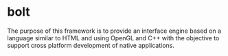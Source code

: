 # bolt
The purpose of this framework is to provide an interface engine based on a language similar to HTML and using OpenGL and C++ with the objective to support cross platform development of native applications.
